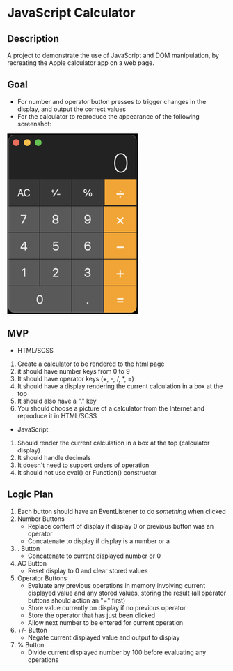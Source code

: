 # JavaScript Calculator

## Description

A project to demonstrate the use of JavaScript and DOM manipulation, by recreating the Apple calculator app on a web page.

## Goal

-   For number and operator button presses to trigger changes in the display, and output the correct values
-   For the calculator to reproduce the appearance of the following screenshot:

<img src="./img/goal.png" width="300px" alt="Goal Screenshot" />

## MVP

-   HTML/SCSS

1. Create a calculator to be rendered to the html page
1. it should have number keys from 0 to 9
1. It should have operator keys (+, -, /, \*, =)
1. It should have a display rendering the current calculation in a box at the top
1. It should also have a "." key
1. You should choose a picture of a calculator from the Internet and reproduce it in HTML/SCSS

-   JavaScript

1. Should render the current calculation in a box at the top (calculator display)
1. It should handle decimals
1. It doesn't need to support orders of operation
1. It should not use eval() or Function() constructor

## Logic Plan

1. Each button should have an EventListener to do _something_ when clicked
1. Number Buttons
    - Replace content of display if display 0 or previous button was an operator
    - Concatenate to display if display is a number or a .
1. . Button
    - Concatenate to current displayed number or 0
1. AC Button
    - Reset display to 0 and clear stored values
1. Operator Buttons
    - Evaluate any previous operations in memory involving current displayed value and any stored values, storing the result (all operator buttons should action an "=" first)
    - Store value currently on display if no previous operator
    - Store the operator that has just been clicked
    - Allow next number to be entered for current operation
1. +/- Button
    - Negate current displayed value and output to display
1. % Button
    - Divide current displayed number by 100 before evaluating any operations
